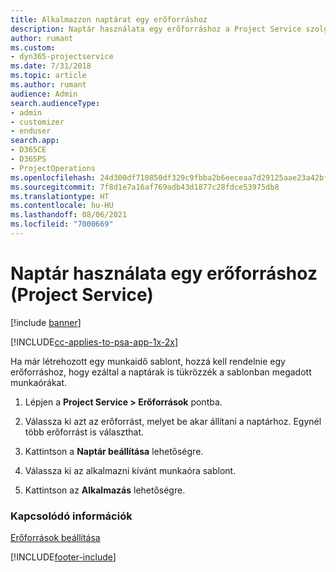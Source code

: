 ```yaml
---
title: Alkalmazzon naptárat egy erőforráshoz
description: Naptár használata egy erőforráshoz a Project Service szolgáltatásban
author: rumant
ms.custom:
- dyn365-projectservice
ms.date: 7/31/2018
ms.topic: article
ms.author: rumant
audience: Admin
search.audienceType:
- admin
- customizer
- enduser
search.app:
- D365CE
- D365PS
- ProjectOperations
ms.openlocfilehash: 24d300df710850df329c9fbba2b6eeceaa7d29125aae23a42bf3f2a94bed131a
ms.sourcegitcommit: 7f8d1e7a16af769adb43d1877c28fdce53975db8
ms.translationtype: HT
ms.contentlocale: hu-HU
ms.lasthandoff: 08/06/2021
ms.locfileid: "7000669"
---
```

# <a name="apply-a-calendar-to-a-resource-project-service"></a>Naptár használata egy erőforráshoz (Project Service)

[!include [banner](../includes/psa-now-project-operations.md)]

[!INCLUDE[cc-applies-to-psa-app-1x-2x](../includes/cc-applies-to-psa-app-1x-2x.md)]

Ha már létrehozott egy munkaidő sablont, hozzá kell rendelnie egy erőforráshoz, hogy ezáltal a naptárak is tükrözzék a sablonban megadott munkaórákat.  
  
1.  Lépjen a **Project Service > Erőforrások** pontba.  
  
2.  Válassza ki azt az erőforrást, melyet be akar állítani a naptárhoz. Egynél több erőforrást is választhat.  
  
3.  Kattintson a **Naptár beállítása** lehetőségre.  
  
4.  Válassza ki az alkalmazni kívánt munkaóra sablont.  
  
5.  Kattintson az **Alkalmazás** lehetőségre.  
  
### <a name="see-also"></a>Kapcsolódó információk  
 [Erőforrások beállítása](../psa/set-up-resources.md)


[!INCLUDE[footer-include](../includes/footer-banner.md)]